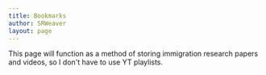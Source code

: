 ```yaml
---
title: Bookmarks
author: SRWeaver
layout: page
---
```

This page will function as a method of storing immigration research papers and videos, so I don't have to use YT playlists.
